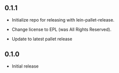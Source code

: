## 0.1.1

- Initialize repo for releasing with lein-pallet-release.

- Change license to EPL (was All Rights Reserved).

- Update to latest pallet release

## 0.1.0

- Initial release
